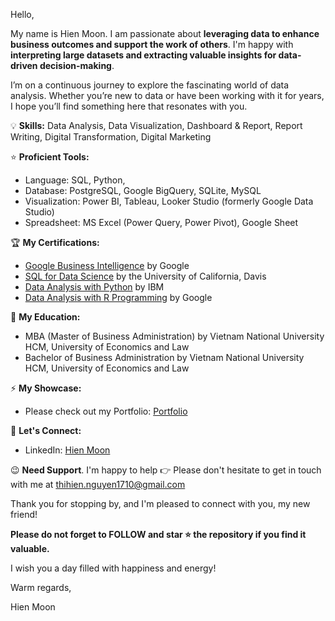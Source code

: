 Hello,

My name is Hien Moon. I am passionate about **leveraging data to enhance business outcomes and support the work of others**. I'm happy with **interpreting large datasets and extracting valuable insights for data-driven decision-making**. 

I’m on a continuous journey to explore the fascinating world of data analysis. Whether you’re new to data or have been working with it for years, I hope you’ll find something here that resonates with you.

💡 **Skills:** Data Analysis, Data Visualization, Dashboard & Report, Report Writing, Digital Transformation, Digital Marketing

⭐ **Proficient Tools:** 
+ Language: SQL, Python, 
+ Database: PostgreSQL, Google BigQuery, SQLite, MySQL
+ Visualization: Power BI, Tableau, Looker Studio (formerly Google Data Studio)
+ Spreadsheet: MS Excel (Power Query, Power Pivot), Google Sheet

🏆 **My Certifications:**
+ [Google Business Intelligence](https://www.coursera.org/account/accomplishments/professional-cert/D3XDQCBXMUJH) by Google
+ [SQL for Data Science](https://www.coursera.org/account/accomplishments/verify/DYV8GA4AZKEX) by the University of California, Davis
+ [Data Analysis with Python](https://www.coursera.org/account/accomplishments/verify/MP5H14K02Y4R) by IBM
+ [Data Analysis with R Programming](https://www.coursera.org/account/accomplishments/verify/TDLLKWBE9BRH) by Google


🌻 **My Education:**
+ MBA (Master of Business Administration) by Vietnam National University HCM, University of Economics and Law
+ Bachelor of Business Administration by Vietnam National University HCM, University of Economics and Law

⚡ **My Showcase:**
+ Please check out my Portfolio: [Portfolio](https://github.com/hienmoon1017/Portfolio-Data-Analyst)

👋 **Let's Connect:**
+ LinkedIn: [Hien Moon](https://www.linkedin.com/in/hiennt1017/)

😉 **Need Support**. I'm happy to help 👉 Please don't hesitate to get in touch with me at thihien.nguyen1710@gmail.com

Thank you for stopping by, and I'm pleased to connect with you, my new friend!

**Please do not forget to FOLLOW and star ⭐ the repository if you find it valuable.**

I wish you a day filled with happiness and energy!

Warm regards,

Hien Moon
